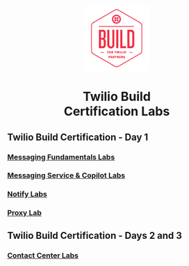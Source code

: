 <p align="center" style="color: #343a40">
  <img src="/assets/images/build-logo.png/" alt="Twilio Build" height="150" width="150">
  <h1 align="center">Twilio Build <br> Certification Labs</h1>
</p>

## Twilio Build Certification - Day 1
### [Messaging Fundamentals Labs](/labs/messaging-fundamentals/README.md)
### [Messaging Service & Copilot Labs](/labs/messaging-service/README.md)
### [Notify Labs](/labs/notify/README.md)
### [Proxy Lab](/labs/proxy/README.md)
## Twilio Build Certification - Days 2 and 3
### [Contact Center Labs](/labs/contact-center/README.md)
